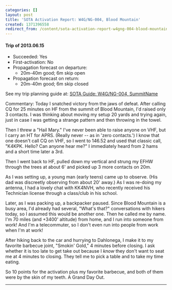 ```yaml
---
categories: []
layout: post
title: 'SOTA Activation Report: W4G/NG-004, Blood Mountain'
created: 1371396558
redirect_from: /content/sota-activation-report-w4gng-004-blood-mountain
---
```

#### Trip of 2013.06.15
* Succeeded: Yes
* First-activation: No
* Propagation forecast on departure:
    * 20m-40m good; 6m skip open
* Propagation forecast on return:
    * 20m-40m good; 6m skip closed

See my trip planning guide at: [SOTA Guide: W4G/NG-004, SummitName](/content/sota-guide-w4gng-004-blood-mountain)


Commentary:
Today I snatched victory from the jaws of defeat.  After calling CQ for 25 minutes on HF from the summit of Blood Mountain, I'd raised only 3 contacts.  I was thinking about moving my setup 20 yards and trying again, just in case I was getting a strange pattern and then throwing in the towel.

Then I threw a "Hail Mary."  I've never been able to raise anyone on VHF, but I carry an HT for APRS.  (Really never -- as in 'zero contacts.')  I know that one doesn't call CQ on VHF, so I went to 146.52 and used that classic call, "K4KPK.  Hello?  Can anyone hear me?"  I immediately heard from 2 hams and a short time later a 3rd.

Then I went back to HF, pulled down my vertical and strung my EFHW through the trees at about 6' and picked up 3 more contacts on 20m.

As I was setting up, a young man (early teens) came up to observe.  (His dad was discreetly observing from about 20' away.)  As I was re-doing my antenna, I had a lovely chat with KK4NVH, who recently received his Technician license through a class/club in his school.  

Later, as I was packing up, a backpacker paused.  Since Blood Mountain is a busy area, I'd already had several, "What's that?" conversations with hikers today, so I assumed this would be another one.  Then he called me by name.  I'm 70 miles (and +3400' altitude) from home, and I run into someone from work!  And I'm a telecommuter, so I don't even run into people from work when I'm at work!

After hiking back to the car and hurrying to Dahlonega, I make it to my favorite barbecue joint, "Smokin' Gold," 4 minutes before closing.  I ask whether it is too late to get take out because I *know* they don't want to seat me at 4 minutes to closing.  They tell me to pick a table and to take my time eating.

So 10 points for the activation plus my favorite barbecue, and both of them were by the skin of my teeth.  A Grand Day Out. 

------
